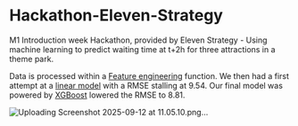 # Hackathon-Eleven-Strategy

M1 Introduction week Hackathon, provided by Eleven Strategy - Using machine learning to predict waiting time at t+2h for three attractions in a theme park. 

Data is processed within a [Feature engineering](feature_engineering.py) function. We then had a first attempt at a [linear model](theme_park_linear.py) with a RMSE stalling at 9.54. Our final model was powered by [XGBoost](theme_park_xgb.py) lowered the RMSE to 8.81.

![Uploading Screenshot 2025-09-12 at 11.05.10.png…]()
